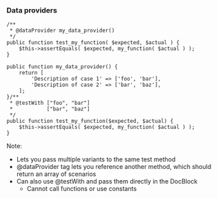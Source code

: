 ### Data providers

<pre class="fragment-replacement"><code class="hljs lang-php fragment fade-out" data-fragment-index="0">/**
 * @dataProvider my_data_provider()
 */
public function test_my_function( $expected, $actual ) {
    $this->assertEquals( $expected, my_function( $actual ) );
}

public function my_data_provider() {
    return [
        'Description of case 1' => ['foo', 'bar'],
        'Description of case 2' => ['bar', 'baz'],
    ];
}</code><code class="hljs lang-php fragment fade-in" data-fragment-index="0">/**
 * @testWith ["foo", "bar"]
 *           ["bar", "baz"]
 */
public function test_my_function($expected, $actual) {
    $this->assertEquals( $expected, my_function( $actual ) );
}</code></pre>

Note:

* Lets you pass multiple variants to the same test method
* @dataProvider tag lets you reference another method, which should return an array of scenarios
* Can also use @testWith and pass them directly in the DocBlock
    - Cannot call functions or use constants
